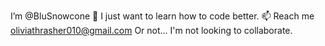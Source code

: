 I’m @BluSnowcone
🌱 I just want to learn how to code better.
📫 Reach me oliviathrasher010@gmail.com
Or not... I'm not looking to collaborate.
